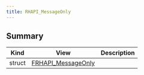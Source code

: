 ```yaml
---
title: RHAPI_MessageOnly
---
```


## Summary
| Kind | View | Description |
|------|------|-------------|
|struct|[FRHAPI_MessageOnly](/unreal-plugins/all/structfrhapi__messageonly/#structFRHAPI__MessageOnly)||
